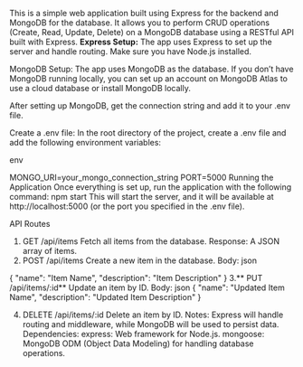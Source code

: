 This is a simple web application built using Express for the backend and MongoDB for the database. It allows you to perform CRUD operations (Create, Read, Update, Delete) on a MongoDB database using a RESTful API built with Express.
**Express Setup:**
The app uses Express to set up the server and handle routing. Make sure you have Node.js installed. 

MongoDB Setup:
The app uses MongoDB as the database. If you don’t have MongoDB running locally, you can set up an account on MongoDB Atlas to use a cloud database or install MongoDB locally.

After setting up MongoDB, get the connection string and add it to your .env file.

Create a .env file:
In the root directory of the project, create a .env file and add the following environment variables:

env

MONGO_URI=your_mongo_connection_string
PORT=5000
Running the Application
Once everything is set up, run the application with the following command:
npm start
This will start the server, and it will be available at http://localhost:5000 (or the port you specified in the .env file).

API Routes
1. GET /api/items
Fetch all items from the database.
Response: A JSON array of items.
2. POST /api/items
Create a new item in the database.
Body:
json

{
  "name": "Item Name",
  "description": "Item Description"
}
3.** PUT /api/items/:id**
Update an item by ID.
Body:
json
{
  "name": "Updated Item Name",
  "description": "Updated Item Description"
}


4. DELETE /api/items/:id
Delete an item by ID.
Notes:
Express will handle routing and middleware, while MongoDB will be used to persist data.
Dependencies:
express: Web framework for Node.js.
mongoose: MongoDB ODM (Object Data Modeling) for handling database operations.

